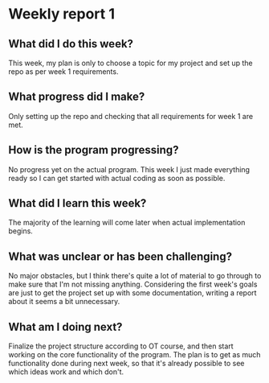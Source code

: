 # Weekly report 1

## What did I do this week?

This week, my plan is only to choose a topic for my project and set up the repo as per week 1 requirements.

## What progress did I make?

Only setting up the repo and checking that all requirements for week 1 are met.

## How is the program progressing?

No progress yet on the actual program. This week I just made everything ready so I can get started with actual coding as soon as possible.

## What did I learn this week?

The majority of the learning will come later when actual implementation begins.

## What was unclear or has been challenging?

No major obstacles, but I think there's quite a lot of material to go through to make sure that I'm not missing anything. Considering the first week's goals are just to get the project set up with some documentation, writing a report about it seems a bit unnecessary. 

## What am I doing next?

Finalize the project structure according to OT course, and then start working on the core functionality of the program. The plan is to get as much functionality done during next week, so that it's already possible to see which ideas work and which don't.
